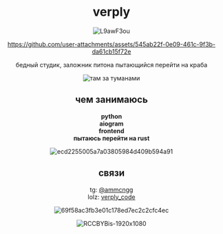 <div align="center">

# verply

![L9awF3ou](https://github.com/user-attachments/assets/08e04cab-186b-4069-91e3-f0001c6e4844)


https://github.com/user-attachments/assets/545ab22f-0e09-461c-9f3b-da61cb15f72e


бедный студик, заложник питона пытающийся перейти на краба

![там за туманами](https://github.com/user-attachments/assets/929599f8-4337-46d5-a0e4-3158df5603e4)


## чем занимаюсь
**python**  
**aiogram**  
**frontend**  
**пытаюсь перейти на rust**  

![ecd2255005a7a03805984d409b594a91](https://github.com/user-attachments/assets/5d6f486b-7d8f-4cd6-9cd4-c63c7760c74c)


## связи
tg: [@ammcngg](https://t.me/ammcngg)  
lolz: [verply_code](https://lolz.live/members/9540954/)  

![69f58ac3fb3e01c178ed7ec2c2cfc4ec](https://github.com/user-attachments/assets/5ed6e66b-2758-4663-8c64-8a5ed1dca4bb)

![RCCBYBis-1920x1080](https://github.com/user-attachments/assets/883ce893-8b6e-4ee7-b985-a6e95e8793b4)

</div>
